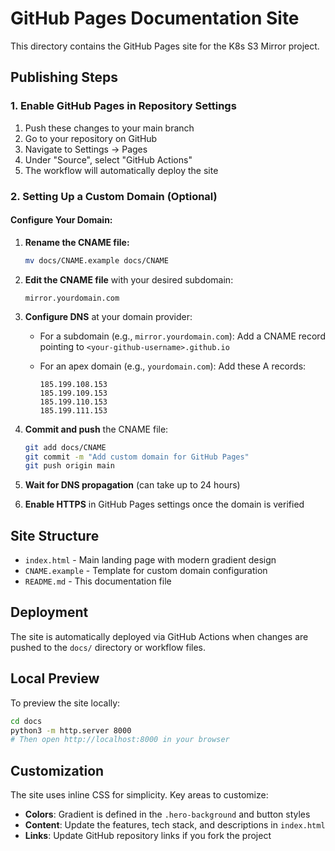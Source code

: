# GitHub Pages Documentation Site

This directory contains the GitHub Pages site for the K8s S3 Mirror project.

## Publishing Steps

### 1. Enable GitHub Pages in Repository Settings

1. Push these changes to your main branch
2. Go to your repository on GitHub
3. Navigate to Settings → Pages
4. Under "Source", select "GitHub Actions"
5. The workflow will automatically deploy the site

### 2. Setting Up a Custom Domain (Optional)

#### Configure Your Domain:

1. **Rename the CNAME file:**
   ```bash
   mv docs/CNAME.example docs/CNAME
   ```

2. **Edit the CNAME file** with your desired subdomain:
   ```
   mirror.yourdomain.com
   ```

3. **Configure DNS** at your domain provider:
   - For a subdomain (e.g., `mirror.yourdomain.com`):
     Add a CNAME record pointing to `<your-github-username>.github.io`

   - For an apex domain (e.g., `yourdomain.com`):
     Add these A records:
     ```
     185.199.108.153
     185.199.109.153
     185.199.110.153
     185.199.111.153
     ```

4. **Commit and push** the CNAME file:
   ```bash
   git add docs/CNAME
   git commit -m "Add custom domain for GitHub Pages"
   git push origin main
   ```

5. **Wait for DNS propagation** (can take up to 24 hours)

6. **Enable HTTPS** in GitHub Pages settings once the domain is verified

## Site Structure

- `index.html` - Main landing page with modern gradient design
- `CNAME.example` - Template for custom domain configuration
- `README.md` - This documentation file

## Deployment

The site is automatically deployed via GitHub Actions when changes are pushed to the `docs/` directory or workflow files.

## Local Preview

To preview the site locally:

```bash
cd docs
python3 -m http.server 8000
# Then open http://localhost:8000 in your browser
```

## Customization

The site uses inline CSS for simplicity. Key areas to customize:

- **Colors**: Gradient is defined in the `.hero-background` and button styles
- **Content**: Update the features, tech stack, and descriptions in `index.html`
- **Links**: Update GitHub repository links if you fork the project